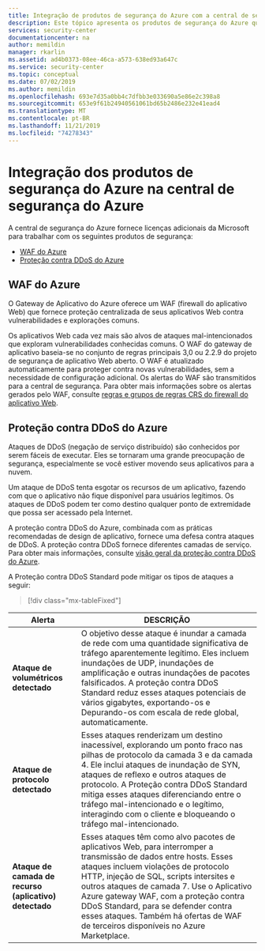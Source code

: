 ```yaml
---
title: Integração de produtos de segurança do Azure com a central de segurança do Azure
description: Este tópico apresenta os produtos de segurança do Azure que foram integrados à central de segurança do Azure.
services: security-center
documentationcenter: na
author: memildin
manager: rkarlin
ms.assetid: ad4b0373-08ee-46ca-a573-638ed93a647c
ms.service: security-center
ms.topic: conceptual
ms.date: 07/02/2019
ms.author: memildin
ms.openlocfilehash: 693e7d35a0bb4c7dfbb3e033690a5e86e2c398a8
ms.sourcegitcommit: 653e9f61b24940561061bd65b2486e232e41ead4
ms.translationtype: MT
ms.contentlocale: pt-BR
ms.lasthandoff: 11/21/2019
ms.locfileid: "74278343"
---
```

# <a name="integration-of-azure-security-products-in-azure-security-center"></a>Integração dos produtos de segurança do Azure na central de segurança do Azure

A central de segurança do Azure fornece licenças adicionais da Microsoft para trabalhar com os seguintes produtos de segurança:

* [WAF do Azure](#azure-waf)
* [Proteção contra DDoS do Azure](#azure-ddos)

## WAF do Azure<a name="azure-waf"></a>

O Gateway de Aplicativo do Azure oferece um WAF (firewall do aplicativo Web) que fornece proteção centralizada de seus aplicativos Web contra vulnerabilidades e explorações comuns.

Os aplicativos Web cada vez mais são alvos de ataques mal-intencionados que exploram vulnerabilidades conhecidas comuns. O WAF do gateway de aplicativo baseia-se no conjunto de regras principais 3,0 ou 2.2.9 do projeto de segurança de aplicativo Web aberto. O WAF é atualizado automaticamente para proteger contra novas vulnerabilidades, sem a necessidade de configuração adicional. Os alertas do WAF são transmitidos para a central de segurança. Para obter mais informações sobre os alertas gerados pelo WAF, consulte [regras e grupos de regras CRS do firewall do aplicativo Web](../web-application-firewall/ag/application-gateway-crs-rulegroups-rules.md?tabs=owasp31#crs911-31).

## Proteção contra DDoS do Azure<a name="azure-ddos"></a>

Ataques de DDoS (negação de serviço distribuído) são conhecidos por serem fáceis de executar. Eles se tornaram uma grande preocupação de segurança, especialmente se você estiver movendo seus aplicativos para a nuvem. 

Um ataque de DDoS tenta esgotar os recursos de um aplicativo, fazendo com que o aplicativo não fique disponível para usuários legítimos. Os ataques de DDoS podem ter como destino qualquer ponto de extremidade que possa ser acessado pela Internet.

A proteção contra DDoS do Azure, combinada com as práticas recomendadas de design de aplicativo, fornece uma defesa contra ataques de DDoS. A proteção contra DDoS fornece diferentes camadas de serviço. Para obter mais informações, consulte [visão geral da proteção contra DDoS do Azure](https://docs.microsoft.com/azure/virtual-network/ddos-protection-overview).

A Proteção contra DDoS Standard pode mitigar os tipos de ataques a seguir:

> [!div class="mx-tableFixed"]

|Alerta|DESCRIÇÃO|
|---|---|
|**Ataque de volumétricos detectado**|O objetivo desse ataque é inundar a camada de rede com uma quantidade significativa de tráfego aparentemente legítimo. Eles incluem inundações de UDP, inundações de amplificação e outras inundações de pacotes falsificados. A proteção contra DDoS Standard reduz esses ataques potenciais de vários gigabytes, exportando-os e Depurando-os com escala de rede global, automaticamente.|
|**Ataque de protocolo detectado**|Esses ataques renderizam um destino inacessível, explorando um ponto fraco nas pilhas de protocolo da camada 3 e da camada 4. Ele inclui ataques de inundação de SYN, ataques de reflexo e outros ataques de protocolo. A Proteção contra DDoS Standard mitiga esses ataques diferenciando entre o tráfego mal-intencionado e o legítimo, interagindo com o cliente e bloqueando o tráfego mal-intencionado.|
|**Ataque de camada de recurso (aplicativo) detectado**|Esses ataques têm como alvo pacotes de aplicativos Web, para interromper a transmissão de dados entre hosts. Esses ataques incluem violações de protocolo HTTP, injeção de SQL, scripts intersites e outros ataques de camada 7. Use o Aplicativo Azure gateway WAF, com a proteção contra DDoS Standard, para se defender contra esses ataques. Também há ofertas de WAF de terceiros disponíveis no Azure Marketplace.|
